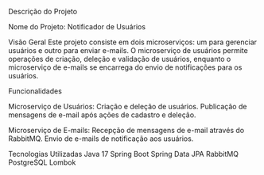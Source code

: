 Descrição do Projeto

Nome do Projeto: Notificador de Usuários

Visão Geral
Este projeto consiste em dois microserviços: um para gerenciar usuários e outro para enviar e-mails. O microserviço de usuários permite operações de criação, deleção e validação de usuários, enquanto o microserviço de e-mails se encarrega do envio de notificações para os usuários.

Funcionalidades

Microserviço de Usuários:
Criação e deleção de usuários.
Publicação de mensagens de e-mail após ações de cadastro e deleção.

Microserviço de E-mails:
Recepção de mensagens de e-mail através do RabbitMQ.
Envio de e-mails de notificação aos usuários.

Tecnologias Utilizadas
Java 17
Spring Boot
Spring Data JPA
RabbitMQ
PostgreSQL
Lombok

